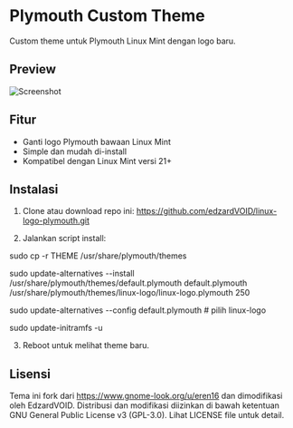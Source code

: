 # Plymouth Custom Theme

Custom theme untuk Plymouth Linux Mint dengan logo baru.

## Preview
![Screenshot](https://github.com/edzardVOID/linux-logo-plymouth/blob/main/preview.png)

## Fitur
- Ganti logo Plymouth bawaan Linux Mint
- Simple dan mudah di-install
- Kompatibel dengan Linux Mint versi 21+

## Instalasi
1. Clone atau download repo ini:
https://github.com/edzardVOID/linux-logo-plymouth.git

2. Jalankan script install:

sudo cp -r THEME /usr/share/plymouth/themes

sudo update-alternatives --install /usr/share/plymouth/themes/default.plymouth default.plymouth /usr/share/plymouth/themes/linux-logo/linux-logo.plymouth 250

sudo update-alternatives --config default.plymouth  # pilih linux-logo

sudo update-initramfs -u


3. Reboot untuk melihat theme baru.

Lisensi
-------
Tema ini fork dari https://www.gnome-look.org/u/eren16 dan dimodifikasi oleh EdzardVOID.
Distribusi dan modifikasi diizinkan di bawah ketentuan GNU General Public License v3 (GPL-3.0). 
Lihat LICENSE file untuk detail.

